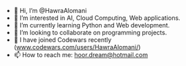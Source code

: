 - 👋 Hi, I’m @HawraAlomani
- 👀 I’m interested in AI, Cloud Computing, Web applications.
- 🌱 I’m currently learning Python and Web development.
- 💞️ I’m looking to collaborate on programming projects.
- 🤖 I have joined Codewars recently (www.codewars.com/users/HawraAlomani/)
- 📫 How to reach me: hoor.dream@hotmail.com

<!---
HawraAlomani/HawraAlomani is a ✨ special ✨ repository because its `README.md` (this file) appears on your GitHub profile.
You can click the Preview link to take a look at your changes.
--->
